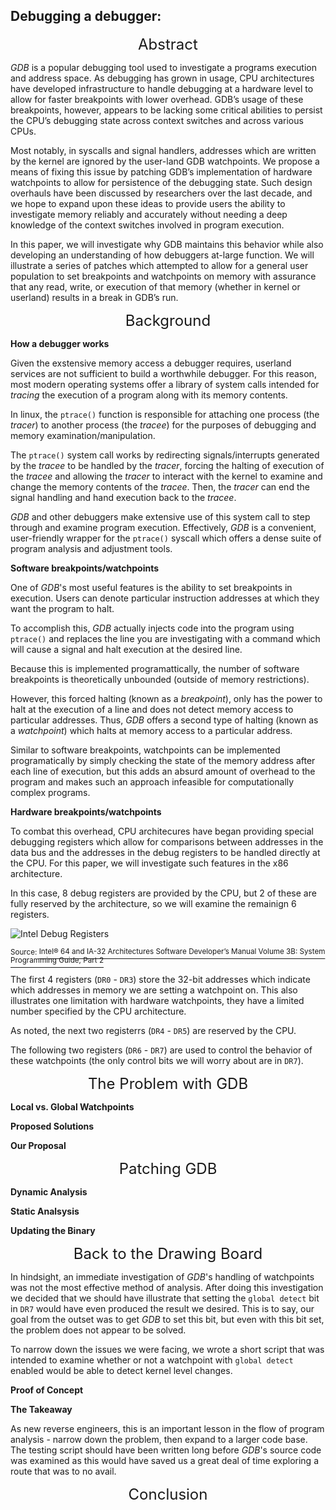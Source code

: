 ## Debugging a debugger:

 <center> <font size="+2">Abstract</font></center>

*GDB* is a popular debugging tool used to investigate a programs execution and address space. As
debugging has grown in usage, CPU architectures have developed infrastructure to handle
debugging at a hardware level to allow for faster breakpoints with lower overhead. GDB’s usage
of these breakpoints, however, appears to be lacking some critical abilities to persist the CPU’s
debugging state across context switches and across various CPUs.

Most notably, in syscalls and signal handlers, addresses which are written by the kernel are
ignored by the user-land GDB watchpoints. We propose a means of fixing this issue by patching
GDB’s implementation of hardware watchpoints to allow for persistence of the debugging state.
Such design overhauls have been discussed by researchers over the last decade, and we hope to
expand upon these ideas to provide users the ability to investigate memory reliably and
accurately without needing a deep knowledge of the context switches involved in program
execution.

In this paper, we will investigate why GDB maintains this behavior while also developing
an understanding of how debuggers at-large function. We will illustrate a series of patches which attempted to allow for a general user population to set breakpoints and
watchpoints on memory with assurance that any read, write, or execution of that memory
(whether in kernel or userland) results in a break in GDB’s run. 

 <center> <font size="+2">Background</font></center>


**How a debugger works**

Given the exstensive memory access a debugger requires, userland services are not sufficient to build a worthwhile debugger. For this reason, most modern operating systems offer a library of system calls intended for *tracing* the execution of a program along with its memory contents. 

In linux, the ```ptrace()``` function is responsible for attaching one process (the *tracer*) to another process (the *tracee*) for the purposes of debugging and memory examination/manipulation.

The ```ptrace()``` system call works by redirecting signals/interrupts generated by the *tracee* to be handled by the *tracer*, forcing the halting of execution of the *tracee* and allowing the *tracer* to interact with the kernel to examine and change the memory contents of the *tracee*. Then, the *tracer* can end the signal handling and hand execution back to the *tracee*.

*GDB* and other debuggers make extensive use of this system call to step through and examine program execution. Effectively, *GDB* is a convenient, user-friendly wrapper for the ```ptrace()``` syscall which offers a dense suite of program analysis and adjustment tools.

**Software breakpoints/watchpoints**

One of *GDB*'s most useful features is the ability to set breakpoints in execution. Users can denote particular instruction addresses at which they want the program to halt. 

To accomplish this, *GDB* actually injects code into the program using ```ptrace()``` and replaces the line you are investigating with a command which will cause a signal and halt execution at the desired line.

Because this is implemented programattically, the number of software breakpoints is theoretically unbounded (outside of memory restrictions).

However, this forced halting (known as a *breakpoint*), only has the power to halt at the execution of a line and does not detect memory access to particular addresses. Thus, *GDB* offers a second type of halting (known as a *watchpoint*) which halts at memory access to a particular address. 

Similar to software breakpoints, watchpoints can be implemented programatically by simply checking the state of the memory address after each line of execution, but this adds an absurd amount of overhead to the program and makes such an approach infeasible for computationally complex programs.

**Hardware breakpoints/watchpoints**

To combat this overhead, CPU architecures have began providing special debugging registers which allow for comparisons between addresses in the data bus and the addresses in the debug registers to be handled directly at the CPU. For this paper, we will investigate such features in the x86 architecture. 

In this case, 8 debug registers are provided by the CPU, but 2 of these are fully reserved by the architecture, so we will examine the remainign 6 registers.

![Intel Debug Registers](https://i.ibb.co/9VDBQdG/debug-registers.jpg)

<sup>Source: </sup><a href="https://www.intel.com/content/dam/support/us/en/documents/processors/pentium4/sb/253669.pdf"><sup>Intel® 64 and IA-32 Architectures Software Developer’s Manual Volume 3B: System Programming Guide, Part 2</sup></a>


The first 4 registers (```DR0``` - ```DR3```) store the 32-bit addresses which indicate which addresses in memory we are setting a watchpoint on. This also illustrates one limitation with hardware watchpoints, they have a limited number specified by the CPU architecture. 

As noted, the next two registerrs (```DR4``` - ```DR5```) are reserved by the CPU.

The following two registers (```DR6``` - ```DR7```) are used to control the behavior of these watchpoints (the only control bits we will worry about are in ```DR7```). 

 <center> <font size="+2">The Problem with GDB</font></center>

**Local vs. Global Watchpoints**

**Proposed Solutions**

**Our Proposal**

 <center> <font size="+2">Patching GDB</font></center>

**Dynamic Analysis**

**Static Analsysis**

**Updating the Binary**


 <center> <font size="+2">Back to the Drawing Board</font></center>

In hindsight, an immediate investigation of *GDB*'s handling of watchpoints was not the most effective method of analysis. After doing this investigation we decided that we should have illustrate that setting the ```global detect``` bit in ```DR7``` would have even produced the result we desired. This is to say, our goal from the outset was to get *GDB* to set this bit, but even with this bit set, the problem does not appear to be solved. 

To narrow down the issues we were facing, we wrote a short script that was intended to examine whether or not a watchpoint with ```global detect``` enabled would be able to detect kernel level changes. 

**Proof of Concept**

**The Takeaway**

As new reverse engineers, this is an important lesson in the flow of program analysis - narrow down the problem, then expand to a larger code base. The testing script should have been written long before *GDB*'s source code was examined as this would have saved us a great deal of time exploring a route that was to no avail. 

 <center> <font size="+2">Conclusion</font></center>
